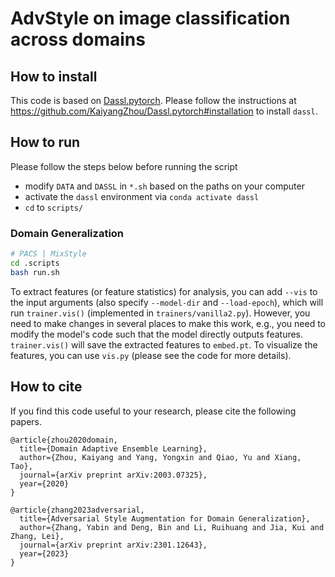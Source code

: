 # AdvStyle on image classification across domains

## How to install

This code is based on [Dassl.pytorch](https://github.com/KaiyangZhou/Dassl.pytorch). Please follow the instructions at https://github.com/KaiyangZhou/Dassl.pytorch#installation to install `dassl`.

## How to run

Please follow the steps below before running the script

- modify `DATA` and `DASSL` in `*.sh` based on the paths on your computer
- activate the `dassl` environment via `conda activate dassl`
- `cd` to `scripts/`


### Domain Generalization
```bash
# PACS | MixStyle
cd .scripts
bash run.sh
```

To extract features (or feature statistics) for analysis, you can add `--vis` to the input arguments (also specify `--model-dir` and `--load-epoch`), which will run `trainer.vis()` (implemented in `trainers/vanilla2.py`). However, you need to make changes in several places to make this work, e.g., you need to modify the model's code such that the model directly outputs features. `trainer.vis()` will save the extracted features to `embed.pt`. To visualize the features, you can use `vis.py` (please see the code for more details).



## How to cite

If you find this code useful to your research, please cite the following papers.

```
@article{zhou2020domain,
  title={Domain Adaptive Ensemble Learning},
  author={Zhou, Kaiyang and Yang, Yongxin and Qiao, Yu and Xiang, Tao},
  journal={arXiv preprint arXiv:2003.07325},
  year={2020}
}

@article{zhang2023adversarial,
  title={Adversarial Style Augmentation for Domain Generalization},
  author={Zhang, Yabin and Deng, Bin and Li, Ruihuang and Jia, Kui and Zhang, Lei},
  journal={arXiv preprint arXiv:2301.12643},
  year={2023}
}
```